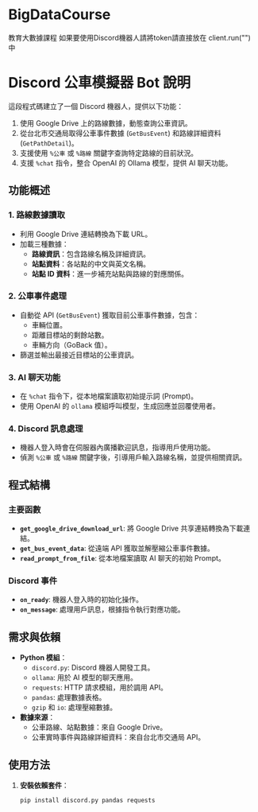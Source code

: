 # BigDataCourse
教育大數據課程 如果要使用Discord機器人請將token請直接放在 client.run("") 中

# Discord 公車模擬器 Bot 說明

這段程式碼建立了一個 Discord 機器人，提供以下功能：
1. 使用 Google Drive 上的路線數據，動態查詢公車資訊。
2. 從台北市交通局取得公車事件數據 (`GetBusEvent`) 和路線詳細資料 (`GetPathDetail`)。
3. 支援使用 `%公車` 或 `%路線` 關鍵字查詢特定路線的目前狀況。
4. 支援 `%chat` 指令，整合 OpenAI 的 Ollama 模型，提供 AI 聊天功能。

## 功能概述
### 1. **路線數據讀取**
- 利用 Google Drive 連結轉換為下載 URL。
- 加載三種數據：
  - **路線資訊**：包含路線名稱及詳細資訊。
  - **站點資料**：各站點的中文與英文名稱。
  - **站點 ID 資料**：進一步補充站點與路線的對應關係。

### 2. **公車事件處理**
- 自動從 API (`GetBusEvent`) 獲取目前公車事件數據，包含：
  - 車輛位置。
  - 距離目標站的剩餘站數。
  - 車輛方向（GoBack 值）。
- 篩選並輸出最接近目標站的公車資訊。

### 3. **AI 聊天功能**
- 在 `%chat` 指令下，從本地檔案讀取初始提示詞 (Prompt)。
- 使用 OpenAI 的 `ollama` 模組呼叫模型，生成回應並回覆使用者。

### 4. **Discord 訊息處理**
- 機器人登入時會在伺服器內廣播歡迎訊息，指導用戶使用功能。
- 偵測 `%公車` 或 `%路線` 關鍵字後，引導用戶輸入路線名稱，並提供相關資訊。

## 程式結構
### 主要函數
- **`get_google_drive_download_url`**: 將 Google Drive 共享連結轉換為下載連結。
- **`get_bus_event_data`**: 從遠端 API 獲取並解壓縮公車事件數據。
- **`read_prompt_from_file`**: 從本地檔案讀取 AI 聊天的初始 Prompt。

### Discord 事件
- **`on_ready`**: 機器人登入時的初始化操作。
- **`on_message`**: 處理用戶訊息，根據指令執行對應功能。

## 需求與依賴
- **Python 模組**：
  - `discord.py`: Discord 機器人開發工具。
  - `ollama`: 用於 AI 模型的聊天應用。
  - `requests`: HTTP 請求模組，用於調用 API。
  - `pandas`: 處理數據表格。
  - `gzip` 和 `io`: 處理壓縮數據。
- **數據來源**：
  - 公車路線、站點數據：來自 Google Drive。
  - 公車實時事件與路線詳細資料：來自台北市交通局 API。

## 使用方法
1. **安裝依賴套件**：
   ```bash
   pip install discord.py pandas requests

